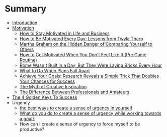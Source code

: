 # Summary

* [Introduction](README.md)
* [Motivation](motivation.md)
  * [How to Stay Motivated in Life and Business](motivation/how-to-stay-motivated-in-life-and-business.md)
  * [How to Be Motivated Every Day: Lessons from Twyla Tharp](motivation/how-to-be-motivated-every-day-lessons-from-twyla-tharp.md)
  * [Martha Graham on the Hidden Danger of Comparing Yourself to Others](motivation/martha-graham-on-the-hidden-danger-of-comparing-yourself-to-others.md)
  * [How to Get Motivated When You Don't Feel Like It \(Pre Game Routine\)](motivation/how-to-get-motivated-when-you-dont-feel-like-it-pre-game-routine.md)
  * [Rome Wasn't Built in a Day, But They Were Laying Bricks Every Hour](motivation/rome-wasnt-built-in-a-day-but-they-were-laying-bricks-every-hour.md)
  * [What to Do When Plans Fall Apart](motivation/what-to-do-when-plans-fall-apart.md)
  * [Achieve Your Goals: Research Reveals a Simple Trick That Doubles Your Chances for Success](motivation/achieve-your-goals-research-reveals-a-simple-trick-that-doubles-your-chances-for-success.md)
  * [The Myth of Creative Inspiration](motivation/the-myth-of-creative-inspiration.md)
  * [The Difference Between Professionals and Amateurs](motivation/the-difference-between-professionals-and-amateurs.md)
* [The 4 Golden Keys To Success](the-4-golden-keys-to-success.md)
* Urgency
  * [the best ways to create a sense of urgency in yourself](the-best-ways-to-create-a-sense-of-urgency-in-yourself.md)
  * [What do you do to create a sense of urgency while working towards a goal?](what-do-you-do-to-create-a-sense-of-urgency-while-working-towards-a-goal.md)
  * How can I create a sense of urgency to force myself to be productive?


